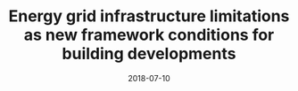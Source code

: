 ---
abstract: ''
authors:
- Julia Forster
- Thomas Bednar
- Alexander David
- Galina Paskaleva
- Sabine Wolny
- Thomas Kaufmann
- Johannes Nagler
date: '2018-07-10'
featured: false
links:
- name: Publik
  url: https://publik.tuwien.ac.at/showentry.php?ID=271949&lang=2
publication_types:
- '1'
publishDate: '2018-07-10'
title: Energy grid infrastructure limitations as new framework conditions for building
  developments
url_pdf: http://www.trippus.se/eventus/userfiles/101941.pdf
---